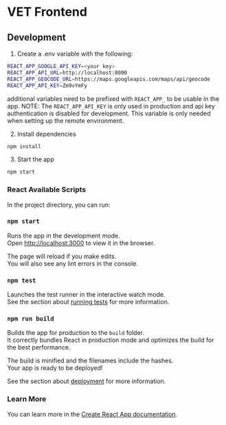 # VET Frontend

## Development

1. Create a .env variable with the following:
```sh
REACT_APP_GOOGLE_API_KEY=<your key>
REACT_APP_API_URL=http://localhost:8000
REACT_APP_GEOCODE_URL=https://maps.googleapis.com/maps/api/geocode
REACT_APP_API_KEY=Zm9vYmFy
```
additional variables need to be prefixed with `REACT_APP_` to be usable in the app.
NOTE: The `REACT_APP_API_KEY` is only used in production and api key authentication is disabled for development. This variable is only needed when setting up the remote environment.

2. Install dependencies

```sh
npm install
```

3. Start the app
```sh
npm start
```

### React Available Scripts

In the project directory, you can run:

### `npm start`

Runs the app in the development mode.<br />
Open [http://localhost:3000](http://localhost:3000) to view it in the browser.

The page will reload if you make edits.<br />
You will also see any lint errors in the console.

### `npm test`

Launches the test runner in the interactive watch mode.<br />
See the section about [running tests](https://facebook.github.io/create-react-app/docs/running-tests) for more information.

### `npm run build`

Builds the app for production to the `build` folder.<br />
It correctly bundles React in production mode and optimizes the build for the best performance.

The build is minified and the filenames include the hashes.<br />
Your app is ready to be deployed!

See the section about [deployment](https://facebook.github.io/create-react-app/docs/deployment) for more information.

### Learn More

You can learn more in the [Create React App documentation](https://facebook.github.io/create-react-app/docs/getting-started).
